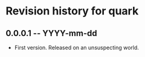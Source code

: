 # Revision history for quark

## 0.0.0.1  -- YYYY-mm-dd

* First version. Released on an unsuspecting world.
